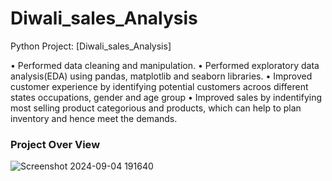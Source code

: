 # Diwali_sales_Analysis
 Python Project: [Diwali_sales_Analysis] 
 
• Performed data cleaning and  manipulation. 
• Performed exploratory data analysis(EDA) using 
pandas, matplotlib and seaborn libraries. 
• Improved customer experience by identifying 
potential customers acroos different states 
occupations, gender and age group 
• Improved sales by indentifying most selling product 
categorious and products, which can help to plan 
inventory and hence meet the demands. 

### Project Over View
![Screenshot 2024-09-04 191640](https://github.com/user-attachments/assets/94c1aa84-7ed5-407f-bf77-f992b1e96e01)
